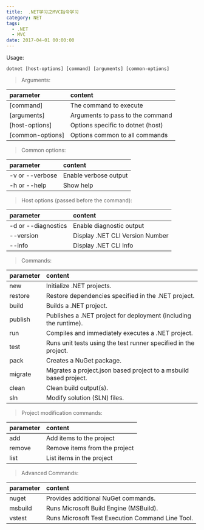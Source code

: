 ```yaml
---
title:  .NET学习之MVC指令学习
category: NET
tags:
  - .NET
  - MVC
date: 2017-04-01 00:00:00
---
```

Usage:

```.net
dotnet [host-options] [command] [arguments] [common-options]
```

  <!-- more -->

> Arguments:

| parameter | content |
|:-------|:-------|
|  [command]          |  The command to execute
|  [arguments]        |  Arguments to pass to the command
|  [host-options]     |  Options specific to dotnet (host)
|  [common-options]   |  Options common to all commands

> Common options:

| parameter | content |
|:-------|:-------|
|  -v or --verbose       |  Enable verbose output
|  -h or --help          |   Show help

> Host options (passed before the command):

| parameter | content |
|:-------|:-------|
|  -d or --diagnostics   |  Enable diagnostic output
|  --version          |  Display .NET CLI Version Number
|  --info             |  Display .NET CLI Info

> Commands:

| parameter | content |
|:-------|:-------|
|  new       |  Initialize .NET projects.
|  restore   |  Restore dependencies specified in the .NET project.
|  build     |  Builds a .NET project.
|  publish   |  Publishes a .NET project for deployment (including the runtime).
|  run       |  Compiles and immediately executes a .NET project.
|  test      |  Runs unit tests using the test runner specified in the project.
|  pack      |  Creates a NuGet package.
|  migrate   |  Migrates a project.json based project to a msbuild based project.
|  clean     |  Clean build output(s).
|  sln       |  Modify solution (SLN) files.

> Project modification commands:

| parameter | content |
|:-------|:-------|
|  add        |  Add items to the project
|  remove     |  Remove items from the project
|  list       |  List items in the project

> Advanced Commands:

| parameter | content |
|:-------|:-------|
|  nuget      |  Provides additional NuGet commands.
|  msbuild    |  Runs Microsoft Build Engine (MSBuild).
|  vstest     |  Runs Microsoft Test Execution Command Line Tool.

